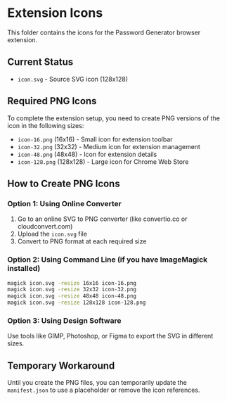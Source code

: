 # Extension Icons

This folder contains the icons for the Password Generator browser extension.

## Current Status
- `icon.svg` - Source SVG icon (128x128)

## Required PNG Icons
To complete the extension setup, you need to create PNG versions of the icon in the following sizes:

- `icon-16.png` (16x16) - Small icon for extension toolbar
- `icon-32.png` (32x32) - Medium icon for extension management
- `icon-48.png` (48x48) - Icon for extension details
- `icon-128.png` (128x128) - Large icon for Chrome Web Store

## How to Create PNG Icons

### Option 1: Using Online Converter
1. Go to an online SVG to PNG converter (like convertio.co or cloudconvert.com)
2. Upload the `icon.svg` file
3. Convert to PNG format at each required size

### Option 2: Using Command Line (if you have ImageMagick installed)
```bash
magick icon.svg -resize 16x16 icon-16.png
magick icon.svg -resize 32x32 icon-32.png  
magick icon.svg -resize 48x48 icon-48.png
magick icon.svg -resize 128x128 icon-128.png
```

### Option 3: Using Design Software
Use tools like GIMP, Photoshop, or Figma to export the SVG in different sizes.

## Temporary Workaround
Until you create the PNG files, you can temporarily update the `manifest.json` to use a placeholder or remove the icon references.
